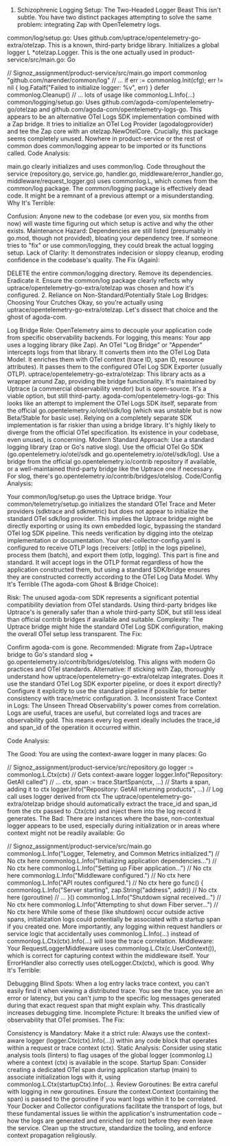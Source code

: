 1. Schizophrenic Logging Setup: The Two-Headed Logger Beast
This isn't subtle. You have two distinct packages attempting to solve the same problem: integrating Zap with OpenTelemetry logs.

common/log/setup.go:
Uses github.com/uptrace/opentelemetry-go-extra/otelzap. This is a known, third-party bridge library.
Initializes a global logger L *otelzap.Logger.
This is the one actually used in product-service/src/main.go:
Go

// Signoz_assignment/product-service/src/main.go
import commonlog "github.com/narender/common/log"
// ...
if err := commonlog.Init(cfg); err != nil {
    log.Fatalf("Failed to initialize logger: %v", err)
}
defer commonlog.Cleanup()
// ... lots of usage like commonlog.L.Info(...)
common/logging/setup.go:
Uses github.com/agoda-com/opentelemetry-go/otelzap and github.com/agoda-com/opentelemetry-logs-go. This appears to be an alternative OTel Logs SDK implementation combined with a Zap bridge.
It tries to initialize an OTel Log Provider (agodalogprovider) and tee the Zap core with an otelzap.NewOtelCore.
Crucially, this package seems completely unused. Nowhere in product-service or the rest of common does common/logging appear to be imported or its functions called.
Code Analysis:

main.go clearly initializes and uses common/log.
Code throughout the service (repository.go, service.go, handler.go, middleware/error_handler.go, middleware/request_logger.go) uses commonlog.L, which comes from the common/log package.
The common/logging package is effectively dead code. It might be a remnant of a previous attempt or a misunderstanding.
Why It's Terrible:

Confusion: Anyone new to the codebase (or even you, six months from now) will waste time figuring out which setup is active and why the other exists.
Maintenance Hazard: Dependencies are still listed (presumably in go.mod, though not provided), bloating your dependency tree. If someone tries to "fix" or use common/logging, they could break the actual logging setup.
Lack of Clarity: It demonstrates indecision or sloppy cleanup, eroding confidence in the codebase's quality.
The Fix (Again):

DELETE the entire common/logging directory. Remove its dependencies. Eradicate it.
Ensure the common/log package clearly reflects why uptrace/opentelemetry-go-extra/otelzap was chosen and how it's configured.
2. Reliance on Non-Standard/Potentially Stale Log Bridges: Choosing Your Crutches
Okay, so you're actually using uptrace/opentelemetry-go-extra/otelzap. Let's dissect that choice and the ghost of agoda-com.

Log Bridge Role: OpenTelemetry aims to decouple your application code from specific observability backends. For logging, this means:
Your app uses a logging library (like Zap).
An OTel "Log Bridge" or "Appender" intercepts logs from that library.
It converts them into the OTel Log Data Model.
It enriches them with OTel context (trace ID, span ID, resource attributes).
It passes them to the configured OTel Log SDK Exporter (usually OTLP).
uptrace/opentelemetry-go-extra/otelzap: This library acts as a wrapper around Zap, providing the bridge functionality. It's maintained by Uptrace (a commercial observability vendor) but is open-source. It's a viable option, but still third-party.
agoda-com/opentelemetry-logs-go: This looks like an attempt to implement the OTel Logs SDK itself, separate from the official go.opentelemetry.io/otel/sdk/log (which was unstable but is now Beta/Stable for basic use). Relying on a completely separate SDK implementation is far riskier than using a bridge library. It's highly likely to diverge from the official OTel specification. Its existence in your codebase, even unused, is concerning.
Modern Standard Approach:
Use a standard logging library (zap or Go's native slog).
Use the official OTel Go SDK (go.opentelemetry.io/otel/sdk and go.opentelemetry.io/otel/sdk/log).
Use a bridge from the official go.opentelemetry.io/contrib repository if available, or a well-maintained third-party bridge like the Uptrace one if necessary. For slog, there's go.opentelemetry.io/contrib/bridges/otelslog.
Code/Config Analysis:

Your common/log/setup.go uses the Uptrace bridge.
Your common/telemetry/setup.go initializes the standard OTel Trace and Meter providers (sdktrace and sdkmetric) but does not appear to initialize the standard OTel sdk/log provider. This implies the Uptrace bridge might be directly exporting or using its own embedded logic, bypassing the standard OTel log SDK pipeline. This needs verification by digging into the otelzap implementation or documentation.
Your otel-collector-config.yaml is configured to receive OTLP logs (receivers: [otlp] in the logs pipeline), process them (batch), and export them (otlp, logging). This part is fine and standard. It will accept logs in the OTLP format regardless of how the application constructed them, but using a standard SDK/bridge ensures they are constructed correctly according to the OTel Log Data Model.
Why It's Terrible (The agoda-com Ghost & Bridge Choice):

Risk: The unused agoda-com SDK represents a significant potential compatibility deviation from OTel standards. Using third-party bridges like Uptrace's is generally safer than a whole third-party SDK, but still less ideal than official contrib bridges if available and suitable.
Complexity: The Uptrace bridge might hide the standard OTel Log SDK configuration, making the overall OTel setup less transparent.
The Fix:

Confirm agoda-com is gone.
Recommended: Migrate from Zap+Uptrace bridge to Go's standard slog + go.opentelemetry.io/contrib/bridges/otelslog. This aligns with modern Go practices and OTel standards.
Alternative: If sticking with Zap, thoroughly understand how uptrace/opentelemetry-go-extra/otelzap integrates. Does it use the standard OTel Log SDK exporter pipeline, or does it export directly? Configure it explicitly to use the standard pipeline if possible for better consistency with trace/metric configuration.
3. Inconsistent Trace Context in Logs: The Unseen Thread
Observability's power comes from correlation. Logs are useful, traces are useful, but correlated logs and traces are observability gold. This means every log event ideally includes the trace_id and span_id of the operation it occurred within.

Code Analysis:

The Good: You are using the context-aware logger in many places:
Go

// Signoz_assignment/product-service/src/repository.go
logger := commonlog.L.Ctx(ctx) // Gets context-aware logger
logger.Info("Repository: GetAll called")
// ...
ctx, span := trace.StartSpan(ctx, ...) // Starts a span, adding it to ctx
logger.Info("Repository: GetAll returning products", ...) // Log call uses logger derived from ctx
The uptrace/opentelemetry-go-extra/otelzap bridge should automatically extract the trace_id and span_id from the ctx passed to .Ctx(ctx) and inject them into the log record it generates.
The Bad: There are instances where the base, non-contextual logger appears to be used, especially during initialization or in areas where context might not be readily available:
Go

// Signoz_assignment/product-service/src/main.go
commonlog.L.Info("Logger, Telemetry, and Common Metrics initialized.") // No ctx here
commonlog.L.Info("Initializing application dependencies...")        // No ctx here
commonlog.L.Info("Setting up Fiber application...")                // No ctx here
commonlog.L.Info("Middleware configured.")                           // No ctx here
commonlog.L.Info("API routes configured.")                           // No ctx here
go func() {
    commonlog.L.Info("Server starting", zap.String("address", addr)) // No ctx here (goroutine)
    // ...
}()
commonlog.L.Info("Shutdown signal received...")                    // No ctx here
commonlog.L.Info("Attempting to shut down Fiber server...")        // No ctx here
While some of these (like shutdown) occur outside active spans, initialization logs could potentially be associated with a startup span if you created one. More importantly, any logging within request handlers or service logic that accidentally uses commonlog.L.Info(...) instead of commonlog.L.Ctx(ctx).Info(...) will lose the trace correlation.
Middleware: Your RequestLoggerMiddleware uses commonlog.L.Ctx(c.UserContext()), which is correct for capturing context within the middleware itself. Your ErrorHandler also correctly uses otelLogger.Ctx(ctx), which is good.
Why It's Terrible:

Debugging Blind Spots: When a log entry lacks trace context, you can't easily find it when viewing a distributed trace. You see the trace, you see an error or latency, but you can't jump to the specific log messages generated during that exact request span that might explain why. This drastically increases debugging time.
Incomplete Picture: It breaks the unified view of observability that OTel promises.
The Fix:

Consistency is Mandatory: Make it a strict rule: Always use the context-aware logger (logger.Ctx(ctx).Info(...)) within any code block that operates within a request or trace context (ctx).
Static Analysis: Consider using static analysis tools (linters) to flag usages of the global logger (commonlog.L) where a context (ctx) is available in the scope.
Startup Span: Consider creating a dedicated OTel span during application startup (main) to associate initialization logs with it, using commonlog.L.Ctx(startupCtx).Info(...).
Review Goroutines: Be extra careful with logging in new goroutines. Ensure the context.Context (containing the span) is passed to the goroutine if you want logs within it to be correlated.
Your Docker and Collector configurations facilitate the transport of logs, but these fundamental issues lie within the application's instrumentation code – how the logs are generated and enriched (or not) before they even leave the service. Clean up the structure, standardize the tooling, and enforce context propagation religiously.